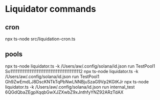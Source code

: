 # Liquidator commands

## cron

npx ts-node src/liquidation-cron.ts

## pools

npx ts-node liquidator.ts -k /Users/aw/.config/solana/id.json run TestPool1 So11111111111111111111111111111111111111112
npx ts-node liquidator.ts -k /Users/aw/.config/solana/id.json run TestPool1 Gh9ZwEmdLJ8DscKNTkTqPbNwLNNBjuSzaG9Vp2KGtKJr
npx ts-node liquidator.ts -k /Users/aw/.config/solana/id.json run internal_test 6QGdQbaZEgpXqqbGwXJZXwbZ9xJnthfyYNZ92ARzTdAX
